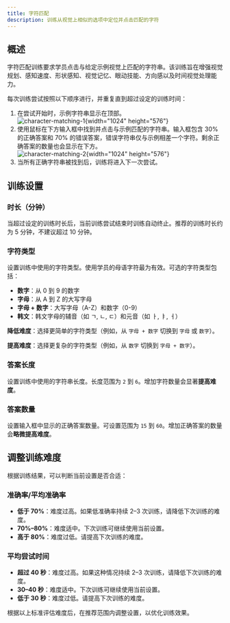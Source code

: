 ```yaml
---
title: 字符匹配
description: 训练从视觉上相似的选项中定位并点击匹配的字符
---
```


## 概述

字符匹配训练要求学员点击与给定示例视觉上匹配的字符串。该训练旨在增强视觉规划、感知速度、形状感知、视觉记忆、眼动技能、方向感以及时间视觉处理能力。

每次训练尝试按照以下顺序进行，并重复直到超过设定的训练时间：

1. 在尝试开始时，示例字符串显示在顶部。  
   ![character-matching-1](/character-matching-1.png){width="1024" height="576"}
2. 使用鼠标在下方输入框中找到并点击与示例匹配的字符串。输入框包含 30% 的正确答案和 70% 的错误答案，错误字符串仅与示例相差一个字符。剩余正确答案的数量也会显示在下方。  
   ![character-matching-2](/character-matching-2.png){width="1024" height="576"}
3. 当所有正确字符串被找到后，训练将进入下一次尝试。

## 训练设置

### 时长（分钟）

当超过设定的训练时长后，当前训练尝试结束时训练自动终止。推荐的训练时长约为 5 分钟，不建议超过 10 分钟。

### 字符类型

设置训练中使用的字符类型。使用学员的母语字符最为有效。可选的字符类型包括：

- **数字**：从 0 到 9 的数字
- **字母**：从 A 到 Z 的大写字母
- **字母 + 数字**：大写字母（A-Z）和数字（0-9）
- **韩文**：韩文字母的辅音（如 ㄱ, ㄴ, ㄷ）和元音（如 ㅏ, ㅑ, ㅓ）

**降低难度**：选择更简单的字符类型（例如，从 `字母 + 数字` 切换到 `字母` 或 `数字`）。

**提高难度**：选择更复杂的字符类型（例如，从 `数字` 切换到 `字母 + 数字`）。

### 答案长度

设置训练中使用的字符串长度。长度范围为 `2` 到 `6`。增加字符数量会显著**提高难度**。

### 答案数量

设置输入框中显示的正确答案数量。可设置范围为 `15` 到 `60`。增加正确答案的数量会**略微提高难度**。

## 调整训练难度

根据训练结果，可以判断当前设置是否合适：

### 准确率/平均准确率

- **低于 70%**：难度过高。如果低准确率持续 2–3 次训练，请降低下次训练的难度。
- **70%–80%**：难度适中。下次训练可继续使用当前设置。
- **高于 80%**：难度过低。请提高下次训练的难度。

### 平均尝试时间

- **超过 40 秒**：难度过高。如果这种情况持续 2–3 次训练，请降低下次训练的难度。
- **30–40 秒**：难度适中。下次训练可继续使用当前设置。
- **低于 30 秒**：难度过低。请提高下次训练的难度。

根据以上标准评估难度后，在推荐范围内调整设置，以优化训练效果。
